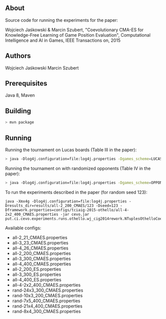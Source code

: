 About
-----
Source code for running the experiments for the paper:

Wojciech Jaśkowski & Marcin Szubert, "Coevolutionary CMA-ES for Knowledge-Free Learning of Game Position Evaluation", Computational Intelligence and AI in Games, IEEE Transactions on, 2015

Authors
-------
Wojciech Jaśkowski
Marcin Szubert

Prerequisites
-------------
Java 8, Maven

Building
--------
```bash
> mvn package
```

Running
-------
Running the tournament on Lucas boards (Table III in the paper):
```bash
> java -Dlog4j.configuration=file:log4j.properties -Dgames_scheme=LUCAS_BOARDS -jar cevo.jar put.ci.cevo.experiments.runs.othello.OthelloPlayersRoundRobinTournament
```

Running the tournament on with randomized opponents (Table IV in the paper):
```bash
> java -Dlog4j.configuration=file:log4j.properties -Dgames_scheme=OPPONENTS_EPS -jar cevo.jar put.ci.cevo.experiments.runs.othello.OthelloPlayersRoundRobinTournament
```

To run the experiments described in the paper (for random seed 123):
```
java -Xmx4g -Dlog4j.configuration=file:log4j.properties -Dresults_dir=results/all-2_200_CMAES/123 -Dseed=123 -Dframework.properties=configs/tciaig-2015-othello/all-4-2x2_400_CMAES.properties -jar cevo.jar put.ci.cevo.experiments.runs.othello.wj_cig2014rework.NTuplesOthelloCoevolutionaryEmperorExperiment
```

Available configs:
* all-2_21_CMAES.properties      
* all-3_23_CMAES.properties
* all-4_26_CMAES.properties
* all-2_200_CMAES.properties      
* all-3_300_CMAES.properties
* all-4_400_CMAES.properties
* all-2_200_ES.properties        
* all-3_300_ES.properties        
* all-4_400_ES.properties        
* all-4-2x2_400_CMAES.properties 
* rand-24x3_300_CMAES.properties
* rand-10x3_200_CMAES.properties
* rand-7x5_400_CMAES.properties
* rand-21x4_400_CMAES.properties
* rand-8x4_300_CMAES.properties
